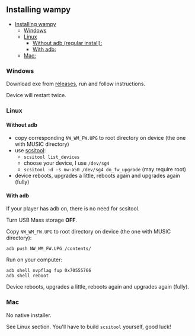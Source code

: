 ## Installing wampy

<!-- TOC -->

* [Installing wampy](#installing-wampy)
  * [Windows](#windows)
  * [Linux](#linux)
    * [Without adb (regular install):](#without-adb-regular-install)
    * [With adb:](#with-adb)
  * [Mac:](#mac)

<!-- TOC -->

### Windows

Download exe from [releases](./releases), run and follow instructions.

Device will restart twice.

### Linux

#### Without adb

- copy corresponding `NW_WM_FW.UPG` to root directory on device (the one with MUSIC directory)
- use [scsitool](https://www.rockbox.org/wiki/SonyNWDestTool.html):
  - `scsitool list_devices`
  - choose your device, I use `/dev/sg4`
  - `scsitool -d -s nw-a50 /dev/sg4 do_fw_upgrade` (may require root)
- device reboots, upgrades a little, reboots again and upgrades again (fully)

#### With adb

If your player has adb on, there is no need for scsitool.

Turn USB Mass storage **OFF**.

Copy `NW_WM_FW.UPG` to root directory on device (the one with MUSIC directory):

```shell
adb push NW_WM_FW.UPG /contents/
```

Run on your computer:

```shell
adb shell nvpflag fup 0x70555766
adb shell reboot
```

Device reboots, upgrades a little, reboots again and upgrades again (fully).

### Mac

No native installer.

See Linux section. You'll have to build `scsitool` yourself, good luck!
